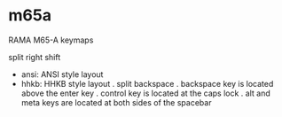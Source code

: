# m65a
RAMA M65-A keymaps

split right shift

- ansi: ANSI style layout
- hhkb: HHKB style layout
  . split backspace
  . backspace key is located above the enter key
  . control key is located at the caps lock
  . alt and meta keys are located at both sides of the spacebar
